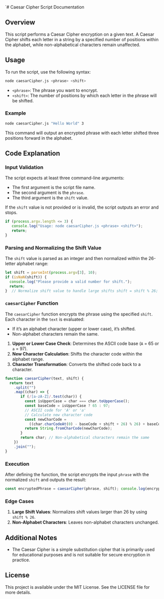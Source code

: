 `# Caesar Cipher Script Documentation  
## Overview 
This script performs a Caesar Cipher encryption on a given text. A Caesar Cipher shifts each letter in a string by a specified number of positions within the alphabet, while non-alphabetical characters remain unaffected.  

## Usage

To run the script, use the following syntax:  
```bash 
node caesarCipher.js <phrase> <shift>
```

- `<phrase>`: The phrase you want to encrypt.
- `<shift>`: The number of positions by which each letter in the phrase will be shifted.

### Example

```bash
node caesarCipher.js "Hello World" 3
```

This command will output an encrypted phrase with each letter shifted three positions forward in the alphabet.

## Code Explanation

### Input Validation

The script expects at least three command-line arguments:

- The first argument is the script file name.
- The second argument is the `phrase`.
- The third argument is the `shift` value.

If the `shift` value is not provided or is invalid, the script outputs an error and stops.

```javascript
if (process.argv.length <= 3) {
   console.log("Usage: node caesarCipher.js <phrase> <shift>");      
   return;
}
```

### Parsing and Normalizing the Shift Value

The `shift` value is parsed as an integer and then normalized within the 26-letter alphabet range:

```javascript
let shift = parseInt(process.argv[3], 10);
if (isNaN(shift)) {
  console.log("Please provide a valid number for shift.");
  return;
}  // Normalize shift value to handle large shifts shift = shift % 26;
```

### `caesarCipher` Function

The `caesarCipher` function encrypts the phrase using the specified `shift`. Each character in the `text` is evaluated:

- If it’s an alphabet character (upper or lower case), it’s shifted.
- Non-alphabet characters remain the same.

1. **Upper or Lower Case Check**: Determines the ASCII code base (`A` = 65 or `a` = 97).
2. **New Character Calculation**: Shifts the character code within the alphabet range.
3. **Character Transformation**: Converts the shifted code back to a character.

```javascript
function caesarCipher(text, shift) {
  return text
    .split("")
    .map((char) => {
       if (/[a-zA-Z]/.test(char)) {
         const isUpperCase = char === char.toUpperCase();
         const baseCode = isUpperCase ? 65 : 97; 
         // ASCII code for 'A' or 'a'
         // Calculate new character code
         const newCharCode =
           ((char.charCodeAt(0) - baseCode + shift + 26) % 26) + baseCode;
         return String.fromCharCode(newCharCode);
       }
       return char; // Non-alphabetical characters remain the same
    })
    .join(""); 
}
```

### Execution

After defining the function, the script encrypts the input `phrase` with the normalized `shift` and outputs the result:

```javascript
const encryptedPhrase = caesarCipher(phrase, shift); console.log(encryptedPhrase);
```

### Edge Cases

1. **Large Shift Values**: Normalizes shift values larger than 26 by using `shift % 26`.
2. **Non-Alphabet Characters**: Leaves non-alphabet characters unchanged.

## Additional Notes

- The Caesar Cipher is a simple substitution cipher that is primarily used for educational purposes and is not suitable for secure encryption in practice.

## License

This project is available under the MIT License. See the LICENSE file for more details.